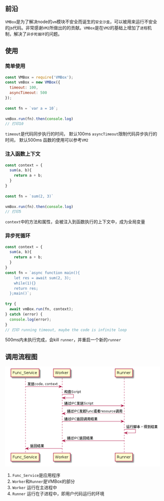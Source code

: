 ## 前沿
`VMBox`是为了解决node的`vm`模块不安全而诞生的`安全沙盒`，可以被用来运行不安全的js代码。非常感谢`VM2`所做出的的贡献。`VMBox`是在`VM2`的基础上增加了`进程`机制，解决了`异步死循环`的问题。

## 使用

### 简单使用
```javascript
const VMBox = require('VMBox');
const vmBox = new VMBox({
  timeout: 100,
  asyncTimeout: 500
});

const fn = `var a = 10`;

vmBox.run(fn).then(console.log)
// 打印10
```
`timeout`是代码同步执行的时间， 默认100ms
`asyncTimeout`限制代码异步执行的时间， 默认500ms
函数的使用可以参考`VM2`

### 注入函数上下文
```javascript
const context = {
  sum(a, b){
    return a + b;
  }
}

const fn = `sum(2, 3)`

vmBox.run(fn).then(console.log)
// 打印5
```
`context`中的方法和属性，会被注入到函数执行的上下文中，成为全局变量

### 异步死循环
```javascript
const context = {
  sum(a, b){
    return a + b;
  }
}
const fn = `async function main(){
    let res = await sum(2, 3);
    while(1){}
    return res;
  };main()`;

try {
  await vmBox.run(fn, context);
} catch (error) {
  console.log(error);
}
// 打印 running timeout, maybe the code is infinite loop
```
500ms内未执行完成，会kill `runner`，并重启一个新的`runner`

## 调用流程图
![](./images/flow.png)
1. `Func_Service`是应用程序
2. `Worker`和`Runner`是VMBox的部分
3. `Worker` 运行在主进程中
4. `Runner` 运行在子进程中，即用户代码运行的环境